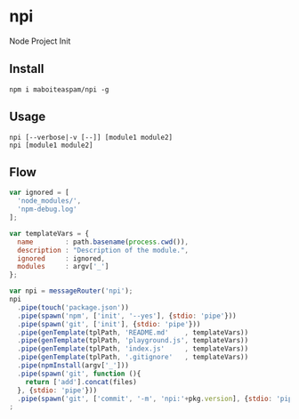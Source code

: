 # npi

Node Project Init

## Install

    npm i maboiteaspam/npi -g

## Usage

    npi [--verbose|-v [--]] [module1 module2]
    npi [module1 module2]

## Flow

```js
var ignored = [
  'node_modules/',
  'npm-debug.log'
];

var templateVars = {
  name        : path.basename(process.cwd()),
  description : "Description of the module.",
  ignored     : ignored,
  modules     : argv['_']
};

var npi = messageRouter('npi');
npi
  .pipe(touch('package.json'))
  .pipe(spawn('npm', ['init', '--yes'], {stdio: 'pipe'}))
  .pipe(spawn('git', ['init'], {stdio: 'pipe'}))
  .pipe(genTemplate(tplPath, 'README.md'    , templateVars))
  .pipe(genTemplate(tplPath, 'playground.js', templateVars))
  .pipe(genTemplate(tplPath, 'index.js'     , templateVars))
  .pipe(genTemplate(tplPath, '.gitignore'   , templateVars))
  .pipe(npmInstall(argv['_']))
  .pipe(spawn('git', function (){
    return ['add'].concat(files)
  }, {stdio: 'pipe'}))
  .pipe(spawn('git', ['commit', '-m', 'npi:'+pkg.version], {stdio: 'pipe'}))
;
```

